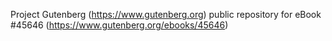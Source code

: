 Project Gutenberg (https://www.gutenberg.org) public repository for eBook #45646 (https://www.gutenberg.org/ebooks/45646)
